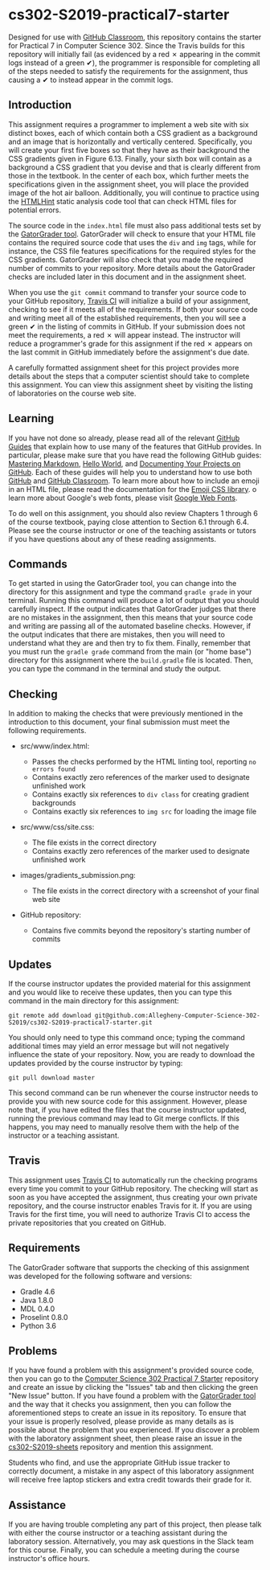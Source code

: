 <!---

TASK LIST:

  * Use cp -rf *.* to copy all of the files and directories in this repository
    to the starter repository for this assignment
  * Change into the directory for the starer repository
  * Update the header (e.g., #) to only give the name of the assignment
  * Update the first paragraph to include the commented-out content
  * Change the link in the # Problems section to point to this lab's starter
  * Create the assignment in the GitHub Classroom, noting the URL
  * Test the assignment by accepting it with your own GitHub account
  * Check to ensure that your GitHub repository is created correctly
  * Share the assignment link with all of the students using email or Slack

PROBLEMS?

  * Contact Gregory M. Kapfhammer by email or Slack
  * Raise an issue in the GitHub repository for this assignment

-->

# cs302-S2019-practical7-starter

Designed for use with [GitHub Classroom](https://classroom.github.com/), this
repository contains the starter for Practical 7 in Computer Science 302. Since
the Travis builds for this repository will initially fail (as evidenced by a
red &#x2717; appearing in the commit logs instead of a green &#x2714;), the
programmer is responsible for completing all of the steps needed to satisfy the
requirements for the assignment, thus causing a &#x2714; to instead appear in
the commit logs.

## Introduction

This assignment requires a programmer to implement a web site with six distinct
boxes, each of which contain both a CSS gradient as a background and an image
that is horizontally and vertically centered. Specifically, you will create your
first five boxes so that they have as their background the CSS gradients given
in Figure 6.13. Finally, your sixth box will contain as a background a CSS
gradient that you devise and that is clearly different from those in the
textbook. In the center of each box, which further meets the specifications
given in the assignment sheet, you will place the provided image of the hot air
balloon. Additionally, you will continue to practice using the
[HTMLHint](http://htmlhint.com/) static analysis code tool that can check HTML
files for potential errors.

The source code in the `index.html` file must also pass additional tests set by
the [GatorGrader tool](https://github.com/GatorEducator/gatorgrader). GatorGrader
will check to ensure that your HTML file contains the required source code that
uses the `div` and `img` tags, while for instance, the CSS file features
specifications for the required styles for the CSS gradients. GatorGrader will
also check that you made the required number of commits to your repository. More
details about the GatorGrader checks are included later in this document and in
the assignment sheet.

When you use the `git commit` command to transfer your source code to your
GitHub repository, [Travis CI](https://travis-ci.com/) will initialize a build
of your assignment, checking to see if it meets all of the requirements. If both
your source code and writing meet all of the established requirements, then you
will see a green &#x2714; in the listing of commits in GitHub. If your
submission does not meet the requirements, a red &#x2717; will appear instead.
The instructor will reduce a programmer's grade for this assignment if the red
&#x2717; appears on the last commit in GitHub immediately before the
assignment's due date.

A carefully formatted assignment sheet for this project provides more details
about the steps that a computer scientist should take to complete this
assignment. You can view this assignment sheet by visiting the listing of
laboratories on the course web site.

## Learning

If you have not done so already, please read all of the relevant [GitHub
Guides](https://guides.github.com/) that explain how to use many of the features
that GitHub provides. In particular, please make sure that you have read the
following GitHub guides: [Mastering
Markdown](https://guides.github.com/features/mastering-markdown/), [Hello
World](https://guides.github.com/activities/hello-world/), and [Documenting Your
Projects on GitHub](https://guides.github.com/features/wikis/). Each of these
guides will help you to understand how to use both [GitHub](http://github.com)
and [GitHub Classroom](https://classroom.github.com/). To learn more about how
to include an emoji in an HTML file, please read the documentation for the
[Emoji CSS library](https://afeld.github.io/emoji-css/). o learn more about
Google's web fonts, please visit [Google Web Fonts](https://fonts.google.com/).

To do well on this assignment, you should also review Chapters 1 through 6 of
the course textbook, paying close attention to Section 6.1 through 6.4. Please
see the course instructor or one of the teaching assistants or tutors if you
have questions about any of these reading assignments.

## Commands

To get started in using the GatorGrader tool, you can change into the directory
for this assignment and type the command `gradle grade` in your terminal.
Running this command will produce a lot of output that you should carefully
inspect. If the output indicates that GatorGrader judges that there are no
mistakes in the assignment, then this means that your source code and writing
are passing all of the automated baseline checks. However, if the output
indicates that there are mistakes, then you will need to understand what they
are and then try to fix them. Finally, remember that you must run the `gradle
grade` command from the main (or "home base") directory for this assignment
where the `build.gradle` file is located. Then, you can type the command in
the terminal and study the output.

## Checking

In addition to making the checks that were previously mentioned in the
introduction to this document, your final submission must meet the following
requirements.

- src/www/index.html:
  - Passes the checks performed by the HTML linting tool, reporting `no errors found`
  - Contains exactly zero references of the marker used to designate unfinished work
  - Contains exactly six references to `div class` for creating gradient backgrounds
  - Contains exactly six references to `img src` for loading the image file

- src/www/css/site.css:
  - The file exists in the correct directory
  - Contains exactly zero references of the marker used to designate unfinished work

- images/gradients_submission.png:
  - The file exists in the correct directory with a screenshot of your final web site

- GitHub repository:
  - Contains five commits beyond the repository's starting number of commits

## Updates

If the course instructor updates the provided material for this assignment and
you would like to receive these updates, then you can type this command in the
main directory for this assignment:

```
git remote add download git@github.com:Allegheny-Computer-Science-302-S2019/cs302-S2019-practical7-starter.git
```

You should only need to type this command once; typing the command additional
times may yield an error message but will not negatively influence the state of
your repository. Now, you are ready to download the updates provided by the
course instructor by typing:

```
git pull download master

```

This second command can be run whenever the course instructor needs to provide
you with new source code for this assignment. However, please note that, if you
have edited the files that the course instructor updated, running the previous
command may lead to Git merge conflicts. If this happens, you may need to
manually resolve them with the help of the instructor or a teaching assistant.

## Travis

This assignment uses [Travis CI](https://travis-ci.com/) to automatically run
the checking programs every time you commit to your GitHub repository. The
checking will start as soon as you have accepted the assignment, thus creating
your own private repository, and the course instructor enables Travis for it. If
you are using Travis for the first time, you will need to authorize Travis CI to
access the private repositories that you created on GitHub.

## Requirements

The GatorGrader software that supports the checking of this assignment was
developed for the following software and versions:

- Gradle 4.6
- Java 1.8.0
- MDL 0.4.0
- Proselint 0.8.0
- Python 3.6

## Problems

If you have found a problem with this assignment's provided source code, then
you can go to the [Computer Science 302 Practical 7
Starter](https://github.com/Allegheny-Computer-Science-302-S2019/cs302-S2019-practical7-starter)
repository and create an issue by clicking the "Issues" tab and then clicking
the green "New Issue" button. If you have found a problem with the [GatorGrader
tool](https://github.com/GatorEducator/gatorgrader) and the way that it checks you
assignment, then you can follow the aforementioned steps to create an issue in
its repository. To ensure that your issue is properly resolved, please provide
as many details as is possible about the problem that you experienced. If you
discover a problem with the laboratory assignment sheet, then please raise an
issue in the
[cs302-S2019-sheets](https://github.com/Allegheny-Computer-Science-302-S2019/cs302-S2019-sheets)
repository and mention this assignment.

Students who find, and use the appropriate GitHub issue tracker to correctly
document, a mistake in any aspect of this laboratory assignment will receive
free laptop stickers and extra credit towards their grade for it.

## Assistance

If you are having trouble completing any part of this project, then please talk
with either the course instructor or a teaching assistant during the laboratory
session. Alternatively, you may ask questions in the Slack team for this
course. Finally, you can schedule a meeting during the course instructor's
office hours.
